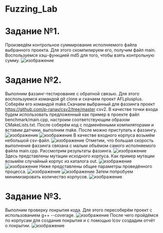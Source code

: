 # Fuzzing_Lab
# Задание №1.
Произведём контрольное суммирование исполняемого файла выбранного проекта. Для этого скомпилируем его, получим файл main. Воспользуемся хэш-функцией md5 для того, чтобы взять контрольную сумму.
![изображение](https://github.com/user-attachments/assets/c04df6d7-27a1-4fe0-ac40-eb8d79cba5fe)
# Задание №2.
Выполним фаззинг-тестирование с обратной связью. Для этого воспользуемся командой git clone и скачаем проект AFLplusplus. Соберём его командой make.Скачаем выбранный для фаззинга проект https://github.com/p-ranav/csv2/tree/master csv2. В качестве точки входа будем использовать предложенный как пример в проекте файл benchmark/main.cpp, настроим соответствующим образом CMakeLists.txt. После соберём код с подменёнными компиляторами и вставим датчики, выполним make. После можно приступать к фаззингу.
![изображение](https://github.com/user-attachments/assets/733fc255-d852-413d-87c4-ddca05c7cc2a)
![изображение](https://github.com/user-attachments/assets/10de0363-c807-40d6-aa36-c167b87019a6)
В качестве входного корпуса возьмём небольшой csv-файл.
![изображение](https://github.com/user-attachments/assets/4d82ee0c-4b81-4937-a51f-85d6fc0c84b1)
Отметим, что большая скорость выполнения фаззинга связана с малым объёмом самого исполняемого файла main.cpp.
Рассмотрим результаты фаззинга.
![изображение](https://github.com/user-attachments/assets/cc41aeb7-aefa-443e-a811-8addb9e99dba)
Здесь представлены мутации исходного корпуса. Как пример мутации возьмём случайный корпус из каталога out.
![изображение](https://github.com/user-attachments/assets/d937edd7-ac45-4ccc-97da-745769e5e17c)
![изображение](https://github.com/user-attachments/assets/976bdefa-9535-4fac-8883-705876f5ee63)
Ниже представлены общие параметры проведённого процесса.
![изображение](https://github.com/user-attachments/assets/f7606f0a-f5c3-4654-a45f-5f882c8bf4b8)
![изображение](https://github.com/user-attachments/assets/1a3e946b-6a02-456a-871d-7f003982deae)
Затем попробуем минимизировать количество корпусов.
![изображение](https://github.com/user-attachments/assets/31fa31e3-5d4e-4b61-80b6-02b7af9fe1bf)
# Задание №3.
Выполним проверку покрытия кода. Для этого пересоберём проект с использованием g++ --coverage.
![изображение](https://github.com/user-attachments/assets/72aa3cae-6f86-42be-bc33-d225b1e50b09)
После чего пройдёмся по корпусам для создания покрытия и с помощью lcov создадим отчёт о покрытии.
![изображение](https://github.com/user-attachments/assets/0163ff53-12d1-4368-b013-4930409d141e)













